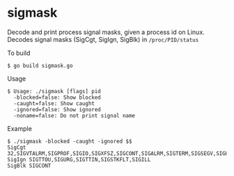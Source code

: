 sigmask
=======

Decode and print process signal masks, given a process id on Linux. 
Decodes signal masks (SigCgt, SigIgn, SigBlk) in `/proc/PID/status`

To build
```
$ go build sigmask.go
```

Usage

```
$ Usage: ./sigmask [flags] pid
  -blocked=false: Show blocked
  -caught=false: Show caught
  -ignored=false: Show ignored
  -noname=false: Do not print signal name
```

Example
```
$ ./sigmask -blocked -caught -ignored $$
SigCgt 32,SIGVTALRM,SIGPROF,SIGIO,SIGXFSZ,SIGCONT,SIGALRM,SIGTERM,SIGSEGV,SIGUSR2,SIGPIPE,SIGFPE,SIGKILL,SIGABRT,SIGBUS,SIGTRAP,SIGINT,SIGQUIT
SigIgn SIGTTOU,SIGURG,SIGTTIN,SIGSTKFLT,SIGILL
SigBlk SIGCONT
```
